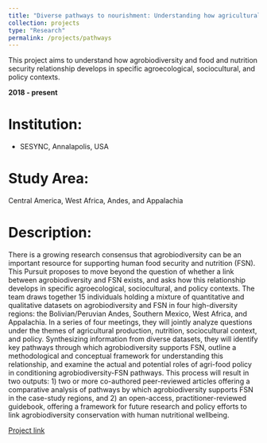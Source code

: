 ```yaml
---
title: "Diverse pathways to nourishment: Understanding how agricultural biodiversity enhances food security and nutrition"
collection: projects
type: "Research"
permalink: /projects/pathways
---
```


This project aims to understand how agrobiodiversity and food and nutrition security relationship develops in specific agroecological, sociocultural, and policy contexts. 

**2018 - present**

Institution:
===============
* SESYNC, Annalapolis, USA

Study Area:
====================
Central America, West Africa, Andes, and Appalachia

Description:
=======================
There is a growing research consensus that agrobiodiversity can be an important resource for supporting human food security and nutrition (FSN). This Pursuit proposes to move beyond the question of whether a link between agrobiodiversity and FSN exists, and asks how this relationship develops in specific agroecological, sociocultural, and policy contexts. The team draws together 15 individuals holding a mixture of quantitative and qualitative datasets on agrobiodiversity and FSN in four high-diversity regions: the Bolivian/Peruvian Andes, Southern Mexico, West Africa, and Appalachia. In a series of four meetings, they will jointly analyze questions under the themes of agricultural production, nutrition, sociocultural context, and policy. Synthesizing information from diverse datasets, they will identify key pathways through which agrobiodiversity supports FSN, outline a methodological and conceptual framework for understanding this relationship, and examine the actual and potential roles of agri-food policy in conditioning agrobiodiversity-FSN pathways. This process will result in two outputs: 1) two or more co-authored peer-reviewed articles offering a comparative analysis of pathways by which agrobiodiversity supports FSN in the case-study regions, and 2) an open-access, practitioner-reviewed guidebook, offering a framework for future research and policy efforts to link agrobiodiversity conservation with human nutritional wellbeing.

[Project link](https://www.sesync.org/project/propose-a-pursuit/diverse-pathways-to-nourishment-understanding-how-agricultural)





